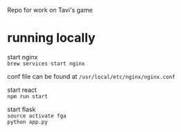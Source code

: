 Repo for work on Tavi's game

# running locally
start nginx  
`brew services start nginx`  

conf file can be found at `/usr/local/etc/nginx/nginx.conf`  

start react  
`npm run start`  

start flask  
`source activate fga`  
`python app.py`  
